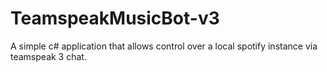 # TeamspeakMusicBot-v3

A simple c# application that allows control over a local spotify instance via teamspeak 3 chat.
